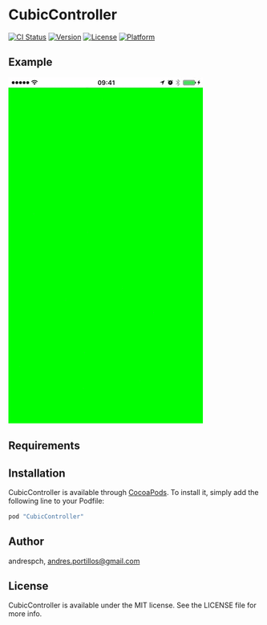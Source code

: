 # CubicController

[![CI Status](http://img.shields.io/travis/andrespch/CubicController.svg?style=flat)](https://travis-ci.org/andrespch/CubicController)
[![Version](https://img.shields.io/cocoapods/v/CubicController.svg?style=flat)](http://cocoapods.org/pods/CubicController)
[![License](https://img.shields.io/cocoapods/l/CubicController.svg?style=flat)](http://cocoapods.org/pods/CubicController)
[![Platform](https://img.shields.io/cocoapods/p/CubicController.svg?style=flat)](http://cocoapods.org/pods/CubicController)

## Example
![alt tag](https://raw.githubusercontent.com/andrespch/CubicCollectionViewController/CubicCollectionViewController/Cubic_Controller.gif)

## Requirements

## Installation

CubicController is available through [CocoaPods](http://cocoapods.org). To install
it, simply add the following line to your Podfile:

```ruby
pod "CubicController"
```

## Author

andrespch, andres.portillos@gmail.com

## License

CubicController is available under the MIT license. See the LICENSE file for more info.
